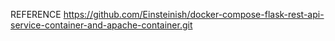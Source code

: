 REFERENCE https://github.com/Einsteinish/docker-compose-flask-rest-api-service-container-and-apache-container.git 
